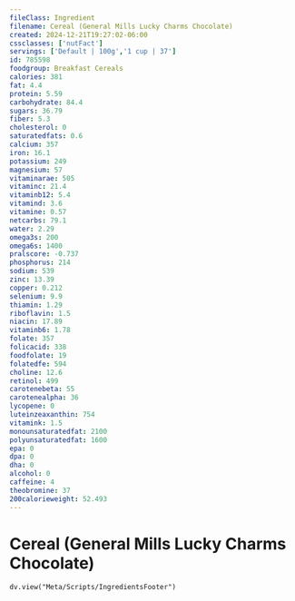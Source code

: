 ```yaml
---
fileClass: Ingredient
filename: Cereal (General Mills Lucky Charms Chocolate)
created: 2024-12-21T19:27:02-06:00
cssclasses: ['nutFact']
servings: ['Default | 100g','1 cup | 37']
id: 785598
foodgroup: Breakfast Cereals
calories: 381
fat: 4.4
protein: 5.59
carbohydrate: 84.4
sugars: 36.79
fiber: 5.3
cholesterol: 0
saturatedfats: 0.6
calcium: 357
iron: 16.1
potassium: 249
magnesium: 57
vitaminarae: 505
vitaminc: 21.4
vitaminb12: 5.4
vitamind: 3.6
vitamine: 0.57
netcarbs: 79.1
water: 2.29
omega3s: 200
omega6s: 1400
pralscore: -0.737
phosphorus: 214
sodium: 539
zinc: 13.39
copper: 0.212
selenium: 9.9
thiamin: 1.29
riboflavin: 1.5
niacin: 17.89
vitaminb6: 1.78
folate: 357
folicacid: 338
foodfolate: 19
folatedfe: 594
choline: 12.6
retinol: 499
carotenebeta: 55
carotenealpha: 36
lycopene: 0
luteinzeaxanthin: 754
vitamink: 1.5
monounsaturatedfat: 2100
polyunsaturatedfat: 1600
epa: 0
dpa: 0
dha: 0
alcohol: 0
caffeine: 4
theobromine: 37
200calorieweight: 52.493
---
```


# Cereal (General Mills Lucky Charms Chocolate)

```dataviewjs
dv.view("Meta/Scripts/IngredientsFooter")
```